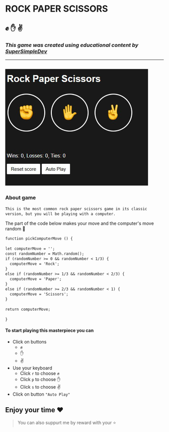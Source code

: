 # ROCK PAPER SCISSORS
## :fist: :hand: :v:
### *This game was created using educational content by [__SuperSimpleDev__](https://github.com/SuperSimpleDev)*

_______
## [![Website](https://github.com/N-E-O-N-I-X/Rock-Paper-Scissors/blob/main/images/page.jpg)](https://n-e-o-n-i-x.github.io/Rock-Paper-Scissors/) 

### About game
  ```
  This is the most common rock paper scissors game in its classic version, but you will be playing with a computer.
  ```
   The part of the code below makes your move and the computer's move random :see_no_evil:

  ```
  function pickComputerMove () {

  let computerMove = '';
  const randomNumber = Math.random();
  if (randomNumber >= 0 && randomNumber < 1/3) {
    computerMove = 'Rock';
  }
  else if (randomNumber >= 1/3 && randomNumber < 2/3) {
    computerMove = 'Paper';
  } 
  else if (randomNumber >= 2/3 && randomNumber < 1) {
    computerMove = 'Scissors';
  }

  return computerMove;

}
  ```
  
#### To start playing this masterpiece you can

+ Click on buttons 
  + :fist:
  + :hand:
  + :v:
+ Use your keyboard
  + Click `r` to choose :fist:
  + Click `p` to choose :hand:
  + Click `s` to choose :v:
+ Click on button `"Auto Play"`

## Enjoy your time :heart:
> You can also suppurt me by reward with your :star:
